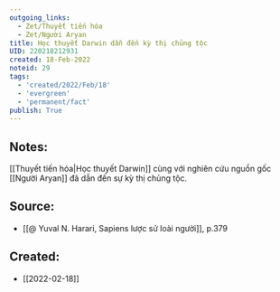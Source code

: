 ```yaml
---
outgoing_links:
  - Zet/Thuyết tiến hóa
  - Zet/Người Aryan
title: Học thuyết Darwin dẫn đến kỳ thị chủng tộc
UID: 220218212931
created: 18-Feb-2022
noteid: 29
tags:
  - 'created/2022/Feb/18'
  - 'evergreen'
  - 'permanent/fact'
publish: True
---
```

## Notes:
[[Thuyết tiến hóa|Học thuyết Darwin]] cùng với nghiên cứu nguồn gốc [[Người Aryan]] đã dẫn đến sự kỳ thị chủng tộc.

## Source:
- [[@ Yuval N. Harari, Sapiens lược sử loài người]], p.379


## Created:
- [[2022-02-18]]
